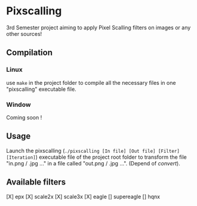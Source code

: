 # Pixscalling

3rd Semester project aiming to apply Pixel Scalling filters on images or any other sources!

## Compilation

### Linux

use `make` in the project folder to compile all the necessary files in one "pixscalling" executable file.

### Window

Coming soon !

## Usage

Launch the pixscalling (`./pixscalling [In file] [Out file] [Filter] [Iteration]`) executable file of the project root folder to transform the file "in.png / .jpg ..." in a file called "out.png / .jpg ...". (Depend of *convert*).

## Available filters

[X] epx
[X] scale2x
[X] scale3x
[X] eagle
[] supereagle
[] hqnx
